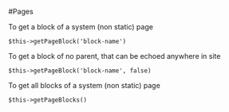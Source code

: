#Pages

To get a block of a system (non static) page

    $this->getPageBlock('block-name')

To get a block of no parent, that can be echoed anywhere in site

    $this->getPageBlock('block-name', false)

To get all blocks of a system (non static) page

    $this->getPageBlocks()